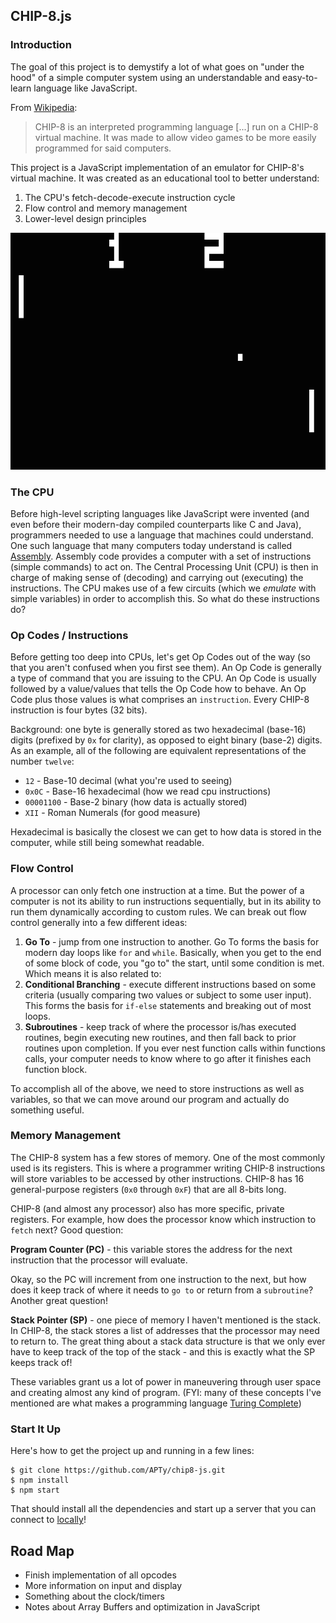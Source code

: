 ## CHIP-8.js

### Introduction

The goal of this project is to demystify a lot of what goes on "under the hood" of a simple computer system using an understandable and easy-to-learn language like JavaScript.

From [Wikipedia](https://en.wikipedia.org/wiki/CHIP-8):
>CHIP-8 is an interpreted programming language [...] run on a CHIP-8 virtual machine. It was made to allow video games to be more easily programmed for said computers.

This project is a JavaScript implementation of an emulator for CHIP-8's virtual machine. It was created as an educational tool to better understand:
  1. The CPU's fetch-decode-execute instruction cycle
  2. Flow control and memory management
  3. Lower-level design principles

![pong](docs/pong.png)


### The CPU

Before high-level scripting languages like JavaScript were invented (and even before their modern-day compiled counterparts like C and Java), programmers needed to use a language that machines could understand. One such language that many computers today understand is called [Assembly](https://en.wikipedia.org/wiki/Assembly_language). Assembly code provides a computer with a set of instructions (simple commands) to act on. The Central Processing Unit (CPU) is then in charge of making sense of (decoding) and carrying out (executing) the instructions. The CPU makes use of a few circuits (which we *emulate* with simple variables) in order to accomplish this. So what do these instructions do?

### Op Codes / Instructions

Before getting too deep into CPUs, let's get Op Codes out of the way (so that you aren't confused when you first see them). An Op Code is generally a type of command that you are issuing to the CPU. An Op Code is usually followed by a value/values that tells the Op Code how to behave. An Op Code plus those values is what comprises an `instruction`. Every CHIP-8 instruction is four bytes (32 bits).

Background: one byte is generally stored as two hexadecimal (base-16) digits (prefixed by `0x` for clarity), as opposed to eight binary (base-2) digits. As an example, all of the following are equivalent representations of the number `twelve`:

- `12` - Base-10 decimal (what you're used to seeing)
- `0x0C` - Base-16 hexadecimal (how we read cpu  instructions)
- `00001100` - Base-2 binary (how data is actually stored)
- `XII` - Roman Numerals (for good measure)

Hexadecimal is basically the closest we can get to how data is stored in the computer, while still being somewhat readable.

### Flow Control

A processor can only fetch one instruction at a time. But the power of a computer is not its ability to run instructions sequentially, but in its ability to run them dynamically according to custom rules. We can break out flow control generally into a few different ideas:

1. **Go To** - jump from one instruction to another. Go To forms the basis for modern day loops like `for` and `while`. Basically, when you get to the end of some block of code, you "go to" the start, until some condition is met. Which means it is also related to:
2. **Conditional Branching** - execute different instructions based on some criteria (usually comparing two values or subject to some user input). This forms the basis for `if-else` statements and breaking out of most loops.
3. **Subroutines** - keep track of where the processor is/has executed routines, begin executing new routines, and then fall back to prior routines upon completion. If you ever nest function calls within functions calls, your computer needs to know where to go after it finishes each function block.

To accomplish all of the above, we need to store instructions as well as variables, so that we can move around our program and actually do something useful.

### Memory Management

The CHIP-8 system has a few stores of memory. One of the most commonly used is its registers. This is where a programmer writing CHIP-8 instructions will store variables to be accessed by other instructions. CHIP-8 has 16 general-purpose registers (`0x0` through `0xF`) that are all 8-bits long.

CHIP-8 (and almost any processor) also has more specific, private registers. For example, how does the processor know which instruction to `fetch` next? Good question:

**Program Counter (PC)** - this variable stores the address for the next instruction that the processor will evaluate.

Okay, so the PC will increment from one instruction to the next, but how does it keep track of where it needs to `go to` or return from a `subroutine`? Another great question!

**Stack Pointer (SP)** - one piece of memory I haven't mentioned is the stack. In CHIP-8, the stack stores a list of addresses that the processor may need to return to. The great thing about a stack data structure is that we only ever have to keep track of the top of the stack - and this is exactly what the SP keeps track of!

These variables grant us a lot of power in maneuvering through user space and creating almost any kind of program. (FYI: many of these concepts I've mentioned are what makes a programming language [Turing Complete](https://en.wikipedia.org/wiki/Turing_completeness))

### Start It Up

Here's how to get the project up and running in a few lines:

    $ git clone https://github.com/APTy/chip8-js.git
    $ npm install
    $ npm start

That should install all the dependencies and start up a server that you can connect to [locally](http://localhost:3000)!

## Road Map

- Finish implementation of all opcodes
- More information on input and display
- Something about the clock/timers
- Notes about Array Buffers and optimization in JavaScript
